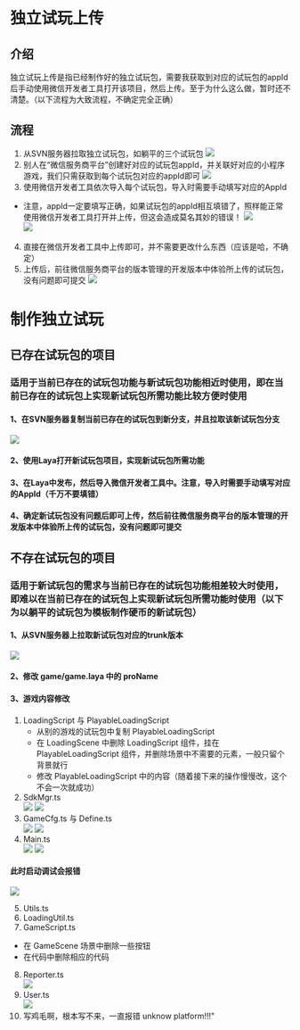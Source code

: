 # 独立试玩上传
## 介绍
独立试玩上传是指已经制作好的独立试玩包，需要我获取到对应的试玩包的appId后手动使用微信开发者工具打开该项目，然后上传。至于为什么这么做，暂时还不清楚。（以下流程为大致流程，不确定完全正确）
## 流程
1. 从SVN服务器拉取独立试玩包，如躺平的三个试玩包
![](imgs/独立试玩1.png)
2. 别人在“微信服务商平台”创建好对应的试玩包appId，并关联好对应的小程序游戏，我们只需获取到每个试玩包对应的appId即可
![](imgs/独立试玩2.png)
3. 使用微信开发者工具依次导入每个试玩包，导入时需要手动填写对应的AppId  
- 注意，appId一定要填写正确，如果试玩包的appId相互填错了，照样能正常使用微信开发者工具打开并上传，但这会造成莫名其妙的错误！ 
![](imgs/独立试玩3.png)  
![](imgs/独立试玩4.png)
4. 直接在微信开发者工具中上传即可，并不需要更改什么东西（应该是哈，不确定）
5. 上传后，前往微信服务商平台的版本管理的开发版本中体验所上传的试玩包，没有问题即可提交
![](imgs/独立试玩5.png)


# 制作独立试玩
## 已存在试玩包的项目
### 适用于当前已存在的试玩包功能与新试玩包功能相近时使用，即在当前已存在的试玩包上实现新试玩包所需功能比较方便时使用
#### 1、在SVN服务器复制当前已存在的试玩包到新分支，并且拉取该新试玩包分支  
![](imgs/独立试玩6.png)
#### 2、使用Laya打开新试玩包项目，实现新试玩包所需功能
#### 3、在Laya中发布，然后导入微信开发者工具中。注意，导入时需要手动填写对应的AppId（千万不要填错）
#### 4、确定新试玩包没有问题后即可上传，然后前往微信服务商平台的版本管理的开发版本中体验所上传的试玩包，没有问题即可提交

## 不存在试玩包的项目
### 适用于新试玩包的需求与当前已存在的试玩包功能相差较大时使用，即难以在当前已存在的试玩包上实现新试玩包所需功能时使用（以下为以躺平的试玩包为模板制作硬币的新试玩包）
#### 1、从SVN服务器上拉取新试玩包对应的trunk版本  
![](imgs/独立试玩7.png)
#### 2、修改 game/game.laya 中的 proName
#### 3、游戏内容修改
1. LoadingScript 与 PlayableLoadingScript
   - 从别的游戏的试玩包中复制 PlayableLoadingScript
   - 在 LoadingScene 中删除 LoadingScript 组件，挂在 PlayableLoadingScript 组件，并删除场景中不需要的元素，一般只留个背景就行
   - 修改 PlayableLoadingScript 中的内容（随着接下来的操作慢慢改，这个不会一次就成功）
2. SdkMgr.ts  
![](imgs/独立试玩14.png)
![](imgs/独立试玩8.png)
3. GameCfg.ts 与 Define.ts  
![](imgs/独立试玩9.png)
![](imgs/独立试玩10.png)
4. Main.ts  
![](imgs/独立试玩11.png)
![](imgs/独立试玩12.png)

#### 此时启动调试会报错
![](imgs/独立试玩13.png)

5. Utils.ts
6. LoadingUtil.ts
7. GameScript.ts
- 在 GameScene 场景中删除一些按钮
- 在代码中删除相应的代码
8. Reporter.ts  
![](imgs/独立试玩15.png)
9. User.ts  
![](imgs/独立试玩16.png)
10. 写鸡毛啊，根本写不来，一直报错 unknow platform!!!"
